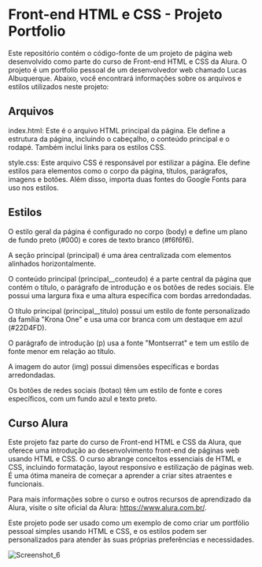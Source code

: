 <h1>Front-end HTML e CSS - Projeto Portfolio</h1>
Este repositório contém o código-fonte de um projeto de página web desenvolvido como parte do curso de Front-end HTML e CSS da Alura. O projeto é um portfolio pessoal de um desenvolvedor web chamado Lucas Albuquerque. Abaixo, você encontrará informações sobre os arquivos e estilos utilizados neste projeto:

<h2>Arquivos</h2>
index.html: Este é o arquivo HTML principal da página. Ele define a estrutura da página, incluindo o cabeçalho, o conteúdo principal e o rodapé. Também inclui links para os estilos CSS.

style.css: Este arquivo CSS é responsável por estilizar a página. Ele define estilos para elementos como o corpo da página, títulos, parágrafos, imagens e botões. Além disso, importa duas fontes do Google Fonts para uso nos estilos.

<h2>Estilos</h2>
O estilo geral da página é configurado no corpo (body) e define um plano de fundo preto (#000) e cores de texto branco (#f6f6f6).

A seção principal (principal) é uma área centralizada com elementos alinhados horizontalmente.

O conteúdo principal (principal__conteudo) é a parte central da página que contém o título, o parágrafo de introdução e os botões de redes sociais. Ele possui uma largura fixa e uma altura específica com bordas arredondadas.

O título principal (principal__titulo) possui um estilo de fonte personalizado da família "Krona One" e usa uma cor branca com um destaque em azul (#22D4FD).

O parágrafo de introdução (p) usa a fonte "Montserrat" e tem um estilo de fonte menor em relação ao título.

A imagem do autor (img) possui dimensões específicas e bordas arredondadas.

Os botões de redes sociais (botao) têm um estilo de fonte e cores específicos, com um fundo azul e texto preto.

<h2>Curso Alura</h2>
Este projeto faz parte do curso de Front-end HTML e CSS da Alura, que oferece uma introdução ao desenvolvimento front-end de páginas web usando HTML e CSS. O curso abrange conceitos essenciais de HTML e CSS, incluindo formatação, layout responsivo e estilização de páginas web. É uma ótima maneira de começar a aprender a criar sites atraentes e funcionais.

Para mais informações sobre o curso e outros recursos de aprendizado da Alura, visite o site oficial da Alura: https://www.alura.com.br/.

Este projeto pode ser usado como um exemplo de como criar um portfólio pessoal simples usando HTML e CSS, e os estilos podem ser personalizados para atender às suas próprias preferências e necessidades.



![Screenshot_6](https://github.com/LucasVynicius/study-front-alura/assets/85889556/b698d6ca-84dc-47ad-a2e2-4cff9a9b0a9a)
